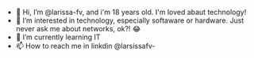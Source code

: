 - 👋 Hi, I’m @larissa-fv, and i'm 18 years old. I'm loved abaut technology!
- 👀 I’m interested in technology, especially softaware or hardware. Just never ask me about networks, ok?! 😂
- 🌱 I’m currently learning IT
- 📫 How to reach me in linkdin @larsissafv-

















<!---
larissa-fv/larissa-fv is a ✨ special ✨ repository because its `README.md` (this file) appears on your GitHub profile.
You can click the Preview link to take a look at your changes.
--->
